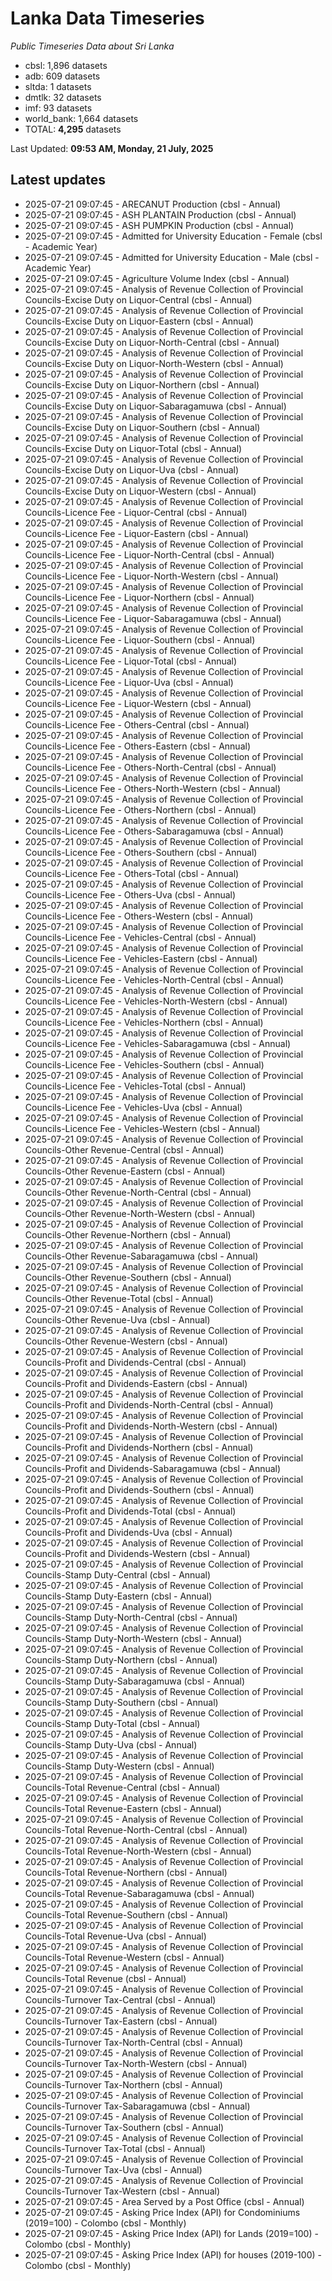 # Lanka Data Timeseries
*Public Timeseries Data about Sri Lanka*

* cbsl: 1,896 datasets
* adb: 609 datasets
* sltda: 1 datasets
* dmtlk: 32 datasets
* imf: 93 datasets
* world_bank: 1,664 datasets
* TOTAL: **4,295** datasets

Last Updated: **09:53 AM, Monday, 21 July, 2025**

## Latest updates

* 2025-07-21 09:07:45 - ARECANUT Production (cbsl - Annual)
* 2025-07-21 09:07:45 - ASH PLANTAIN Production (cbsl - Annual)
* 2025-07-21 09:07:45 - ASH PUMPKIN Production (cbsl - Annual)
* 2025-07-21 09:07:45 - Admitted for University Education - Female (cbsl - Academic Year)
* 2025-07-21 09:07:45 - Admitted for University Education - Male (cbsl - Academic Year)
* 2025-07-21 09:07:45 - Agriculture Volume Index (cbsl - Annual)
* 2025-07-21 09:07:45 - Analysis of Revenue Collection of Provincial Councils-Excise Duty on Liquor-Central (cbsl - Annual)
* 2025-07-21 09:07:45 - Analysis of Revenue Collection of Provincial Councils-Excise Duty on Liquor-Eastern (cbsl - Annual)
* 2025-07-21 09:07:45 - Analysis of Revenue Collection of Provincial Councils-Excise Duty on Liquor-North-Central (cbsl - Annual)
* 2025-07-21 09:07:45 - Analysis of Revenue Collection of Provincial Councils-Excise Duty on Liquor-North-Western (cbsl - Annual)
* 2025-07-21 09:07:45 - Analysis of Revenue Collection of Provincial Councils-Excise Duty on Liquor-Northern (cbsl - Annual)
* 2025-07-21 09:07:45 - Analysis of Revenue Collection of Provincial Councils-Excise Duty on Liquor-Sabaragamuwa (cbsl - Annual)
* 2025-07-21 09:07:45 - Analysis of Revenue Collection of Provincial Councils-Excise Duty on Liquor-Southern (cbsl - Annual)
* 2025-07-21 09:07:45 - Analysis of Revenue Collection of Provincial Councils-Excise Duty on Liquor-Total (cbsl - Annual)
* 2025-07-21 09:07:45 - Analysis of Revenue Collection of Provincial Councils-Excise Duty on Liquor-Uva (cbsl - Annual)
* 2025-07-21 09:07:45 - Analysis of Revenue Collection of Provincial Councils-Excise Duty on Liquor-Western (cbsl - Annual)
* 2025-07-21 09:07:45 - Analysis of Revenue Collection of Provincial Councils-Licence Fee - Liquor-Central (cbsl - Annual)
* 2025-07-21 09:07:45 - Analysis of Revenue Collection of Provincial Councils-Licence Fee - Liquor-Eastern (cbsl - Annual)
* 2025-07-21 09:07:45 - Analysis of Revenue Collection of Provincial Councils-Licence Fee - Liquor-North-Central (cbsl - Annual)
* 2025-07-21 09:07:45 - Analysis of Revenue Collection of Provincial Councils-Licence Fee - Liquor-North-Western (cbsl - Annual)
* 2025-07-21 09:07:45 - Analysis of Revenue Collection of Provincial Councils-Licence Fee - Liquor-Northern (cbsl - Annual)
* 2025-07-21 09:07:45 - Analysis of Revenue Collection of Provincial Councils-Licence Fee - Liquor-Sabaragamuwa (cbsl - Annual)
* 2025-07-21 09:07:45 - Analysis of Revenue Collection of Provincial Councils-Licence Fee - Liquor-Southern (cbsl - Annual)
* 2025-07-21 09:07:45 - Analysis of Revenue Collection of Provincial Councils-Licence Fee - Liquor-Total (cbsl - Annual)
* 2025-07-21 09:07:45 - Analysis of Revenue Collection of Provincial Councils-Licence Fee - Liquor-Uva (cbsl - Annual)
* 2025-07-21 09:07:45 - Analysis of Revenue Collection of Provincial Councils-Licence Fee - Liquor-Western (cbsl - Annual)
* 2025-07-21 09:07:45 - Analysis of Revenue Collection of Provincial Councils-Licence Fee - Others-Central (cbsl - Annual)
* 2025-07-21 09:07:45 - Analysis of Revenue Collection of Provincial Councils-Licence Fee - Others-Eastern (cbsl - Annual)
* 2025-07-21 09:07:45 - Analysis of Revenue Collection of Provincial Councils-Licence Fee - Others-North-Central (cbsl - Annual)
* 2025-07-21 09:07:45 - Analysis of Revenue Collection of Provincial Councils-Licence Fee - Others-North-Western (cbsl - Annual)
* 2025-07-21 09:07:45 - Analysis of Revenue Collection of Provincial Councils-Licence Fee - Others-Northern (cbsl - Annual)
* 2025-07-21 09:07:45 - Analysis of Revenue Collection of Provincial Councils-Licence Fee - Others-Sabaragamuwa (cbsl - Annual)
* 2025-07-21 09:07:45 - Analysis of Revenue Collection of Provincial Councils-Licence Fee - Others-Southern (cbsl - Annual)
* 2025-07-21 09:07:45 - Analysis of Revenue Collection of Provincial Councils-Licence Fee - Others-Total (cbsl - Annual)
* 2025-07-21 09:07:45 - Analysis of Revenue Collection of Provincial Councils-Licence Fee - Others-Uva (cbsl - Annual)
* 2025-07-21 09:07:45 - Analysis of Revenue Collection of Provincial Councils-Licence Fee - Others-Western (cbsl - Annual)
* 2025-07-21 09:07:45 - Analysis of Revenue Collection of Provincial Councils-Licence Fee - Vehicles-Central (cbsl - Annual)
* 2025-07-21 09:07:45 - Analysis of Revenue Collection of Provincial Councils-Licence Fee - Vehicles-Eastern (cbsl - Annual)
* 2025-07-21 09:07:45 - Analysis of Revenue Collection of Provincial Councils-Licence Fee - Vehicles-North-Central (cbsl - Annual)
* 2025-07-21 09:07:45 - Analysis of Revenue Collection of Provincial Councils-Licence Fee - Vehicles-North-Western (cbsl - Annual)
* 2025-07-21 09:07:45 - Analysis of Revenue Collection of Provincial Councils-Licence Fee - Vehicles-Northern (cbsl - Annual)
* 2025-07-21 09:07:45 - Analysis of Revenue Collection of Provincial Councils-Licence Fee - Vehicles-Sabaragamuwa (cbsl - Annual)
* 2025-07-21 09:07:45 - Analysis of Revenue Collection of Provincial Councils-Licence Fee - Vehicles-Southern (cbsl - Annual)
* 2025-07-21 09:07:45 - Analysis of Revenue Collection of Provincial Councils-Licence Fee - Vehicles-Total (cbsl - Annual)
* 2025-07-21 09:07:45 - Analysis of Revenue Collection of Provincial Councils-Licence Fee - Vehicles-Uva (cbsl - Annual)
* 2025-07-21 09:07:45 - Analysis of Revenue Collection of Provincial Councils-Licence Fee - Vehicles-Western (cbsl - Annual)
* 2025-07-21 09:07:45 - Analysis of Revenue Collection of Provincial Councils-Other Revenue-Central (cbsl - Annual)
* 2025-07-21 09:07:45 - Analysis of Revenue Collection of Provincial Councils-Other Revenue-Eastern (cbsl - Annual)
* 2025-07-21 09:07:45 - Analysis of Revenue Collection of Provincial Councils-Other Revenue-North-Central (cbsl - Annual)
* 2025-07-21 09:07:45 - Analysis of Revenue Collection of Provincial Councils-Other Revenue-North-Western (cbsl - Annual)
* 2025-07-21 09:07:45 - Analysis of Revenue Collection of Provincial Councils-Other Revenue-Northern (cbsl - Annual)
* 2025-07-21 09:07:45 - Analysis of Revenue Collection of Provincial Councils-Other Revenue-Sabaragamuwa (cbsl - Annual)
* 2025-07-21 09:07:45 - Analysis of Revenue Collection of Provincial Councils-Other Revenue-Southern (cbsl - Annual)
* 2025-07-21 09:07:45 - Analysis of Revenue Collection of Provincial Councils-Other Revenue-Total (cbsl - Annual)
* 2025-07-21 09:07:45 - Analysis of Revenue Collection of Provincial Councils-Other Revenue-Uva (cbsl - Annual)
* 2025-07-21 09:07:45 - Analysis of Revenue Collection of Provincial Councils-Other Revenue-Western (cbsl - Annual)
* 2025-07-21 09:07:45 - Analysis of Revenue Collection of Provincial Councils-Profit and Dividends-Central (cbsl - Annual)
* 2025-07-21 09:07:45 - Analysis of Revenue Collection of Provincial Councils-Profit and Dividends-Eastern (cbsl - Annual)
* 2025-07-21 09:07:45 - Analysis of Revenue Collection of Provincial Councils-Profit and Dividends-North-Central (cbsl - Annual)
* 2025-07-21 09:07:45 - Analysis of Revenue Collection of Provincial Councils-Profit and Dividends-North-Western (cbsl - Annual)
* 2025-07-21 09:07:45 - Analysis of Revenue Collection of Provincial Councils-Profit and Dividends-Northern (cbsl - Annual)
* 2025-07-21 09:07:45 - Analysis of Revenue Collection of Provincial Councils-Profit and Dividends-Sabaragamuwa (cbsl - Annual)
* 2025-07-21 09:07:45 - Analysis of Revenue Collection of Provincial Councils-Profit and Dividends-Southern (cbsl - Annual)
* 2025-07-21 09:07:45 - Analysis of Revenue Collection of Provincial Councils-Profit and Dividends-Total (cbsl - Annual)
* 2025-07-21 09:07:45 - Analysis of Revenue Collection of Provincial Councils-Profit and Dividends-Uva (cbsl - Annual)
* 2025-07-21 09:07:45 - Analysis of Revenue Collection of Provincial Councils-Profit and Dividends-Western (cbsl - Annual)
* 2025-07-21 09:07:45 - Analysis of Revenue Collection of Provincial Councils-Stamp Duty-Central (cbsl - Annual)
* 2025-07-21 09:07:45 - Analysis of Revenue Collection of Provincial Councils-Stamp Duty-Eastern (cbsl - Annual)
* 2025-07-21 09:07:45 - Analysis of Revenue Collection of Provincial Councils-Stamp Duty-North-Central (cbsl - Annual)
* 2025-07-21 09:07:45 - Analysis of Revenue Collection of Provincial Councils-Stamp Duty-North-Western (cbsl - Annual)
* 2025-07-21 09:07:45 - Analysis of Revenue Collection of Provincial Councils-Stamp Duty-Northern (cbsl - Annual)
* 2025-07-21 09:07:45 - Analysis of Revenue Collection of Provincial Councils-Stamp Duty-Sabaragamuwa (cbsl - Annual)
* 2025-07-21 09:07:45 - Analysis of Revenue Collection of Provincial Councils-Stamp Duty-Southern (cbsl - Annual)
* 2025-07-21 09:07:45 - Analysis of Revenue Collection of Provincial Councils-Stamp Duty-Total (cbsl - Annual)
* 2025-07-21 09:07:45 - Analysis of Revenue Collection of Provincial Councils-Stamp Duty-Uva (cbsl - Annual)
* 2025-07-21 09:07:45 - Analysis of Revenue Collection of Provincial Councils-Stamp Duty-Western (cbsl - Annual)
* 2025-07-21 09:07:45 - Analysis of Revenue Collection of Provincial Councils-Total Revenue-Central (cbsl - Annual)
* 2025-07-21 09:07:45 - Analysis of Revenue Collection of Provincial Councils-Total Revenue-Eastern (cbsl - Annual)
* 2025-07-21 09:07:45 - Analysis of Revenue Collection of Provincial Councils-Total Revenue-North-Central (cbsl - Annual)
* 2025-07-21 09:07:45 - Analysis of Revenue Collection of Provincial Councils-Total Revenue-North-Western (cbsl - Annual)
* 2025-07-21 09:07:45 - Analysis of Revenue Collection of Provincial Councils-Total Revenue-Northern (cbsl - Annual)
* 2025-07-21 09:07:45 - Analysis of Revenue Collection of Provincial Councils-Total Revenue-Sabaragamuwa (cbsl - Annual)
* 2025-07-21 09:07:45 - Analysis of Revenue Collection of Provincial Councils-Total Revenue-Southern (cbsl - Annual)
* 2025-07-21 09:07:45 - Analysis of Revenue Collection of Provincial Councils-Total Revenue-Uva (cbsl - Annual)
* 2025-07-21 09:07:45 - Analysis of Revenue Collection of Provincial Councils-Total Revenue-Western (cbsl - Annual)
* 2025-07-21 09:07:45 - Analysis of Revenue Collection of Provincial Councils-Total Revenue (cbsl - Annual)
* 2025-07-21 09:07:45 - Analysis of Revenue Collection of Provincial Councils-Turnover Tax-Central (cbsl - Annual)
* 2025-07-21 09:07:45 - Analysis of Revenue Collection of Provincial Councils-Turnover Tax-Eastern (cbsl - Annual)
* 2025-07-21 09:07:45 - Analysis of Revenue Collection of Provincial Councils-Turnover Tax-North-Central (cbsl - Annual)
* 2025-07-21 09:07:45 - Analysis of Revenue Collection of Provincial Councils-Turnover Tax-North-Western (cbsl - Annual)
* 2025-07-21 09:07:45 - Analysis of Revenue Collection of Provincial Councils-Turnover Tax-Northern (cbsl - Annual)
* 2025-07-21 09:07:45 - Analysis of Revenue Collection of Provincial Councils-Turnover Tax-Sabaragamuwa (cbsl - Annual)
* 2025-07-21 09:07:45 - Analysis of Revenue Collection of Provincial Councils-Turnover Tax-Southern (cbsl - Annual)
* 2025-07-21 09:07:45 - Analysis of Revenue Collection of Provincial Councils-Turnover Tax-Total (cbsl - Annual)
* 2025-07-21 09:07:45 - Analysis of Revenue Collection of Provincial Councils-Turnover Tax-Uva (cbsl - Annual)
* 2025-07-21 09:07:45 - Analysis of Revenue Collection of Provincial Councils-Turnover Tax-Western (cbsl - Annual)
* 2025-07-21 09:07:45 - Area Served by a Post Office (cbsl - Annual)
* 2025-07-21 09:07:45 - Asking Price Index (API) for Condominiums (2019=100) - Colombo (cbsl - Monthly)
* 2025-07-21 09:07:45 - Asking Price Index (API) for Lands (2019=100) - Colombo (cbsl - Monthly)
* 2025-07-21 09:07:45 - Asking Price Index (API) for houses (2019-100) - Colombo (cbsl - Monthly)